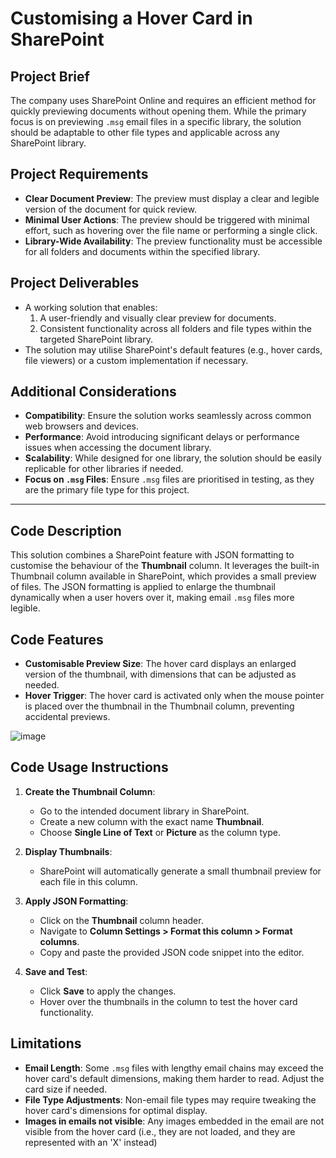 # Customising a Hover Card in SharePoint

## Project Brief
The company uses SharePoint Online and requires an efficient method for quickly previewing documents without opening them. While the primary focus is on previewing `.msg` email files in a specific library, the solution should be adaptable to other file types and applicable across any SharePoint library.

## Project Requirements
- **Clear Document Preview**: The preview must display a clear and legible version of the document for quick review.
- **Minimal User Actions**: The preview should be triggered with minimal effort, such as hovering over the file name or performing a single click.
- **Library-Wide Availability**: The preview functionality must be accessible for all folders and documents within the specified library.

## Project Deliverables
- A working solution that enables:
  1. A user-friendly and visually clear preview for documents.
  2. Consistent functionality across all folders and file types within the targeted SharePoint library.
- The solution may utilise SharePoint's default features (e.g., hover cards, file viewers) or a custom implementation if necessary.
  
## Additional Considerations
- **Compatibility**: Ensure the solution works seamlessly across common web browsers and devices.
- **Performance**: Avoid introducing significant delays or performance issues when accessing the document library.
- **Scalability**: While designed for one library, the solution should be easily replicable for other libraries if needed.
- **Focus on `.msg` Files**: Ensure `.msg` files are prioritised in testing, as they are the primary file type for this project.

---

## Code Description
This solution combines a SharePoint feature with JSON formatting to customise the behaviour of the **Thumbnail** column. It leverages the built-in Thumbnail column available in SharePoint, which provides a small preview of files. The JSON formatting is applied to enlarge the thumbnail dynamically when a user hovers over it, making email `.msg` files more legible.

## Code Features
- **Customisable Preview Size**: The hover card displays an enlarged version of the thumbnail, with dimensions that can be adjusted as needed.
- **Hover Trigger**: The hover card is activated only when the mouse pointer is placed over the thumbnail in the Thumbnail column, preventing accidental previews.

![image](https://github.com/user-attachments/assets/a23cab66-2d89-4f6e-b328-315d2a427649)

## Code Usage Instructions
1. **Create the Thumbnail Column**:
   - Go to the intended document library in SharePoint.
   - Create a new column with the exact name **Thumbnail**.
   - Choose **Single Line of Text** or **Picture** as the column type.

2. **Display Thumbnails**:
   - SharePoint will automatically generate a small thumbnail preview for each file in this column.

3. **Apply JSON Formatting**:
   - Click on the **Thumbnail** column header.
   - Navigate to **Column Settings > Format this column > Format columns**.
   - Copy and paste the provided JSON code snippet into the editor.

4. **Save and Test**:
   - Click **Save** to apply the changes.
   - Hover over the thumbnails in the column to test the hover card functionality.

## Limitations
- **Email Length**: Some `.msg` files with lengthy email chains may exceed the hover card's default dimensions, making them harder to read. Adjust the card size if needed.
- **File Type Adjustments**: Non-email file types may require tweaking the hover card's dimensions for optimal display.
- **Images in emails not visible**: Any images embedded in the email are not visible from the hover card (i.e., they are not loaded, and they are represented with an 'X' instead)

